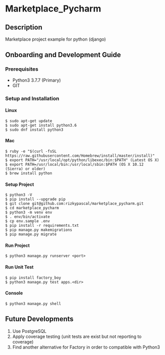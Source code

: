 # Marketplace_Pycharm

## Description
Marketplace project example for python (django)

## Onboarding and Development Guide
### Prerequisites
- Python3 3.7.7 (Primary)
- GIT

### Setup and Installation
#### Linux
```
$ sudo apt-get update
$ sudo apt-get install python3.6
$ sudo dnf install python3
```
#### Mac
```
$ ruby -e "$(curl -fsSL https://raw.githubusercontent.com/Homebrew/install/master/install)"
$ export PATH="/usr/local/opt/python/libexec/bin:$PATH" (Latest OS X)
$ export PATH=/usr/local/bin:/usr/local/sbin:$PATH (OS X 10.12 (Sierra) or older)
$ brew install python
```
#### Setup Project
```
$ python3 -V
$ pip install --upgrade pip
$ git clone git@github.com:rizkypascal/marketplace_pycharm.git
$ cd marketplace_pycharm
$ python3 -m venv env
$ . env/bin/activate
$ cp env.sample .env
$ pip install -r requirements.txt
$ pip manage.py makemigrations
$ pip manage.py migrate
```
#### Run Project
```
$ python3 manage.py runserver <port>
```
#### Run Unit Test
```
$ pip install factory_boy
$ python3 manage.py test apps.<dir>
```
#### Console
```
$ python3 manage.py shell
```

## Future Developments
1. Use PostgreSQL
2. Apply coverage testing (unit tests are exist but not reporting to coverage)
3. Find another alternative for Factory in order to compatible with Python3